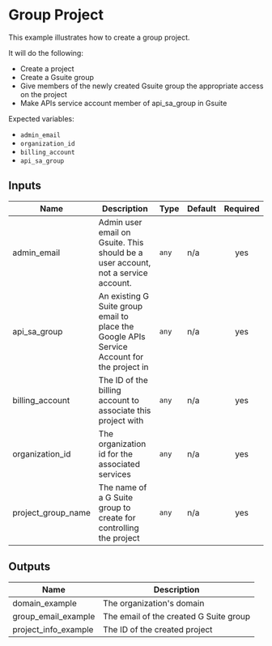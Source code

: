 # Group Project

This example illustrates how to create a group project.

It will do the following:
- Create a project
- Create a Gsuite group
- Give members of the newly created Gsuite group the appropriate access on the project
- Make APIs service account member of api_sa_group in Gsuite

Expected variables:
- `admin_email`
- `organization_id`
- `billing_account`
- `api_sa_group`

<!-- BEGINNING OF PRE-COMMIT-TERRAFORM DOCS HOOK -->
## Inputs

| Name | Description | Type | Default | Required |
|------|-------------|------|---------|:--------:|
| admin\_email | Admin user email on Gsuite. This should be a user account, not a service account. | `any` | n/a | yes |
| api\_sa\_group | An existing G Suite group email to place the Google APIs Service Account for the project in | `any` | n/a | yes |
| billing\_account | The ID of the billing account to associate this project with | `any` | n/a | yes |
| organization\_id | The organization id for the associated services | `any` | n/a | yes |
| project\_group\_name | The name of a G Suite group to create for controlling the project | `any` | n/a | yes |

## Outputs

| Name | Description |
|------|-------------|
| domain\_example | The organization's domain |
| group\_email\_example | The email of the created G Suite group |
| project\_info\_example | The ID of the created project |

<!-- END OF PRE-COMMIT-TERRAFORM DOCS HOOK -->
